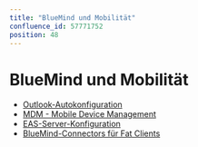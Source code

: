 ```yaml
---
title: "BlueMind und Mobilität"
confluence_id: 57771752
position: 48
---
```

# BlueMind und Mobilität


- [Outlook-Autokonfiguration](/Guide_de_l_administrateur/BlueMind_et_mobilité/Autoconfiguration_Outlook/)
- [MDM - Mobile Device Management](/Guide_de_l_administrateur/BlueMind_et_mobilité/MDM_Mobile_Device_Management/)
- [EAS-Server-Konfiguration](/Guide_de_l_administrateur/BlueMind_et_mobilité/Configuration_du_serveur_EAS/)
- [BlueMind-Connectors für Fat Clients](/Guide_de_l_administrateur/BlueMind_et_mobilité/Les_connecteurs_BlueMind_pour_clients_lourds/)


